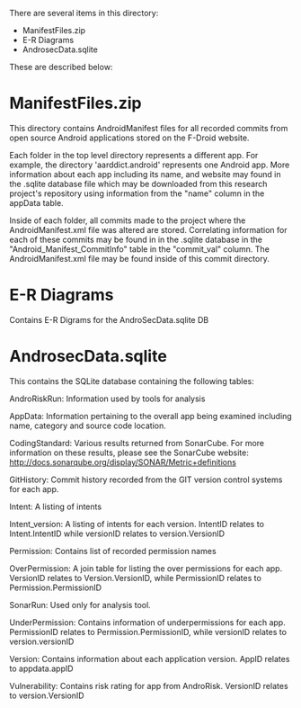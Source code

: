There are several items in this directory:

- ManifestFiles.zip
- E-R Diagrams
- AndrosecData.sqlite

These are described below:


# ManifestFiles.zip
This directory contains AndroidManifest files for all recorded commits from open source Android applications stored on the F-Droid website.

Each folder in the top level directory represents a different app. For example, the directory 'aarddict.android' represents one Android app. More information about each app including its name, and website may found in the .sqlite database file which may be downloaded from this research project's repository using information from the "name" column in the appData table. 

Inside of each folder, all commits made to the project where the AndroidManifest.xml file was altered are stored. Correlating information for each of these commits may be found in in the .sqlite database in the "Android_Manifest_CommitInfo" table in the "commit_val" column. The AndroidManifest.xml file may be found inside of this commit directory.

# E-R Diagrams
Contains E-R Digrams for the AndroSecData.sqlite DB




# AndrosecData.sqlite

This contains the SQLite database containing the following tables:


AndroRiskRun: Information used by tools for analysis

AppData: Information pertaining to the overall app being examined including name, category and source code location.

CodingStandard: Various results returned from SonarCube. For more information on these results, please see the SonarCube website: http://docs.sonarqube.org/display/SONAR/Metric+definitions

GitHistory: Commit history recorded from the GIT version control systems for each app.

Intent: A listing of intents

Intent_version: A listing of intents for each version. IntentID relates to Intent.IntentID while versionID relates to version.VersionID

Permission: Contains list of recorded permission names

OverPermission: A join table for listing the over permissions for each app. VersionID relates to Version.VersionID, while PermissionID relates to Permission.PermissionID

SonarRun: Used only for analysis tool.

UnderPermission: Contains information of underpermissions for each app. PermissionID relates to Permission.PermissionID, while versionID relates to version.versionID

Version: Contains information about each application version. AppID relates to appdata.appID

Vulnerability: Contains risk rating for app from AndroRisk. VersionID relates to version.VersionID
